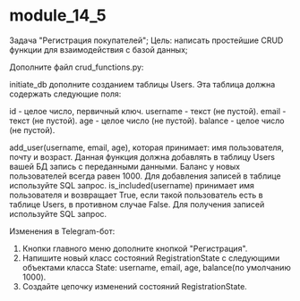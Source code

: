 # module_14_5
Задача "Регистрация покупателей";
Цель: написать простейшие CRUD функции для взаимодействия с базой данных;

Дополните файл crud_functions.py:

initiate_db дополните созданием таблицы Users. Эта таблица должна содержать следующие поля:

id - целое число, первичный ключ.
username - текст (не пустой).
email - текст (не пустой).
age - целое число (не пустой).
balance - целое число (не пустой).

add_user(username, email, age), которая принимает: имя пользователя, почту и возраст. Данная функция должна добавлять в таблицу Users вашей БД запись с переданными данными. Баланс у новых пользователей всегда равен 1000. Для добавления записей в таблице используйте SQL запрос.
is_included(username) принимает имя пользователя и возвращает True, если такой пользователь есть в таблице Users, в противном случае False. Для получения записей используйте SQL запрос.

Изменения в Telegram-бот:
1. Кнопки главного меню дополните кнопкой "Регистрация".
2. Напишите новый класс состояний RegistrationState с следующими объектами класса State: username, email, age, balance(по умолчанию 1000).
3. Создайте цепочку изменений состояний RegistrationState.
